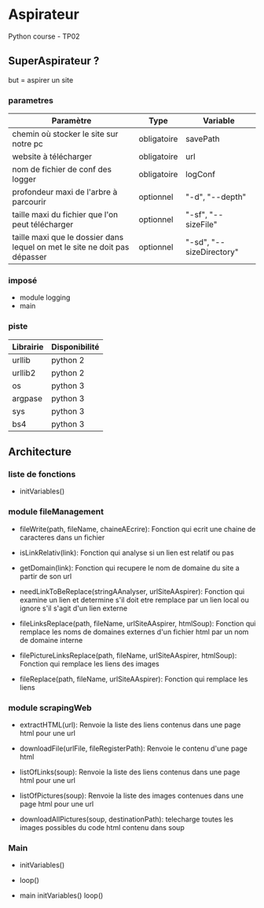 # Aspirateur
Python course - TP02

## SuperAspirateur ?
but = aspirer un site

### parametres

|Paramètre|Type|Variable|
|---|---|---|
|chemin où stocker le site sur notre pc|obligatoire|savePath|
|website à télécharger|obligatoire|url|
|nom de fichier de conf des logger|obligatoire|logConf|
|profondeur maxi de l'arbre à parcourir|optionnel|"-d", "--depth"|
|taille maxi du fichier que l'on peut télécharger|optionnel|"-sf", "--sizeFile"|
|taille maxi que le dossier dans lequel on met le site ne doit pas dépasser|optionnel|"-sd", "--sizeDirectory"|


### imposé

- module logging
- main

### piste

|Librairie|Disponibilité|
|---|---|
|urllib| python 2|
|urllib2| python 2|
|os|python 3|
|argpase|python 3|
|sys|python 3|
|bs4|python 3|


## Architecture

### liste de fonctions

- initVariables()

### module fileManagement

- fileWrite(path, fileName, chaineAEcrire):
    Fonction qui ecrit une chaine de caracteres dans un fichier

- isLinkRelativ(link):
    Fonction qui analyse si un lien est relatif ou pas
    
- getDomain(link):
    Fonction qui recupere le nom de domaine du site a partir de son url
    
- needLinkToBeReplace(stringAAnalyser, urlSiteAAspirer):
    Fonction qui examine un lien et determine s'il doit etre remplace par un lien local ou ignore s'il s'agit d'un lien externe
    
- fileLinksReplace(path, fileName, urlSiteAAspirer, htmlSoup):
    Fonction qui remplace les noms de domaines externes d'un fichier html par un nom de domaine interne
    
- filePictureLinksReplace(path, fileName, urlSiteAAspirer, htmlSoup):
    Fonction qui remplace les liens des images
    
- fileReplace(path, fileName, urlSiteAAspirer):
    Fonction qui remplace les liens
    
### module scrapingWeb

- extractHTML(url):
    Renvoie la liste des liens contenus dans une page html pour une url

- downloadFile(urlFile, fileRegisterPath):
    Renvoie le contenu d'une page html
    
- listOfLinks(soup):
    Renvoie la liste des liens contenus dans une page html pour une url

- listOfPictures(soup):
    Renvoie la liste des images contenues dans une page html pour une url

- downloadAllPictures(soup, destinationPath):
    telecharge toutes les images possibles du code html contenu dans soup


### Main

- initVariables()

- loop()

- main
	initVariables()
	loop()
